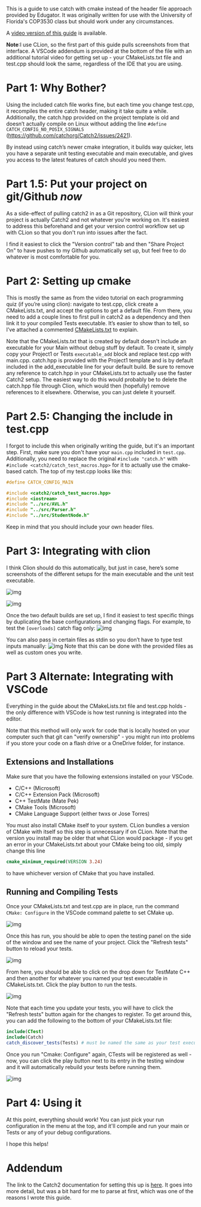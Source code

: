 
This is a guide to use catch with cmake instead of the header file approach provided by Edugator. It was originally written for use with the University of Florida's COP3530 class but should work under any circumstances.

A [video version of this guide](https://youtu.be/DqE3UpOdBLw?si=rM44usul4MM0pDC6) is available.

**Note**:I use CLion, so the first part of this guide pulls screenshots from that interface. A VSCode addendum is provided at the bottom of the file with an additional tutorial video for getting set up - your CMakeLists.txt file and test.cpp should look the same, regardless of the IDE that you are using.

# Part 1: Why Bother?

Using the included catch file works fine, but each time you change test.cpp, it recompiles the entire catch header, making it take quite a while. Additionally, the catch.hpp provided on the project template is old and doesn&rsquo;t actually compile on Linux without adding the line `#define CATCH_CONFIG_NO_POSIX_SIGNALS` (<https://github.com/catchorg/Catch2/issues/2421>).

By instead using catch&rsquo;s newer cmake integration, it builds way quicker, lets you have a separate unit testing executable and main executable, and gives you access to the latest features of catch should you need them.


<a id="orgf5c7f84"></a>

# Part 1.5: Put your project on git/Github *now*
As a side-effect of pulling catch2 in as a Git repository, CLion will think your project is actually Catch2 and not whatever you're working on. It's easiest to address this beforehand and get your version control workflow set up with CLion so that you don't run into issues after the fact.

I find it easiest to click the "Version control" tab and then "Share Project On" to have pushes to my Github automatically set up, but feel free to do whatever is most comfortable for you.

# Part 2: Setting up cmake
This is mostly the same as from the video tutorial on each programming quiz (if you&rsquo;re using clion): navigate to test.cpp, click create a CMakeLists.txt, and accept the options to get a default file. From there, you need to add a couple lines to first pull in catch2 as a dependency and then link it to your compiled Tests executable. It&rsquo;s easier to show than to tell, so I&rsquo;ve attached a commented [CMakeLists.txt](./CMakeLists.txt) to explain.

Note that the CMakeLists.txt that is created by default doesn't include an executable for your Main without debug stuff by default. To create it, simply copy your Project1 or Tests `executable_add` block and replace test.cpp with main.cpp. catch.hpp is provided with the Project1 template and is by default included in the add_executable line for your default build. Be sure to remove any reference to catch.hpp in your CMakeLists.txt to actually use the faster Catch2 setup. The easiest way to do this would probably be to delete the catch.hpp file through Clion, which would then (hopefully) remove references to it elsewhere. Otherwise, you can just delete it yourself.


# Part 2.5: Changing the include in test.cpp
I forgot to include this when originally writing the guide, but it's an important step. First, make sure you don't have your `main.cpp` included in `test.cpp`. Additionally, you need to replace the original `#include "catch.h"` with `#include <catch2/catch_test_macros.hpp>` for it to actually use the cmake-based catch.
The top of my test.cpp looks like this:
```c++
#define CATCH_CONFIG_MAIN

#include <catch2/catch_test_macros.hpp>
#include <iostream>
#include "../src/AVL.h"
#include "../src/Parser.h"
#include "../src/StudentNode.h"
```

Keep in mind that you should include your own header files.


<a id="org390eeee"></a>

# Part 3: Integrating with clion

I think Clion should do this automatically, but just in case, here&rsquo;s some screenshots of the different setups for the main executable and the unit test executable.

![img](./images/Main.png)

![img](./images/Tests.png)

Once the two default builds are set up, I find it easiest to test specific things by duplicating the base configurations and changing flags. For example, to test the `[overloads]` catch flag only:
![img](./images/Catch_Flags.png)

You can also pass in certain files as stdin so you don&rsquo;t have to type test inputs manually:
![img](./images/Custom_cin.png)
Note that this can be done with the provided files as well as custom ones you write.

# Part 3 Alternate: Integrating with VSCode
Everything in the guide about the CMakeLists.txt file and test.cpp holds - the only difference with VSCode is how test running is integrated into the editor. 

Note that this method will only work for code that is locally hosted on your computer such that git can "verify ownership" - you might run into problems if you store your code on a flash drive or a OneDrive folder, for instance.

## Extensions and Installations
Make sure that you have the following extensions installed on your VSCode.

- C/C++ (Microsoft)
- C/C++ Extension Pack (Microsoft)
- C++ TestMate (Mate Pek)
- CMake Tools (Microsoft)
- CMake Language Support (either twxs or Jose Torres)

You must also install CMake itself to your system. CLion bundles a version of CMake with itself so this step is unnecessary if on CLion. Note that the version you install may be older that what CLion would package - if you get an error in your CMakeLists.txt about your CMake being too old, simply change this line

``` cmake
cmake_minimum_required(VERSION 3.24)
```

to have whichever version of CMake that you have installed.

## Running and Compiling Tests
Once your CMakeLists.txt and test.cpp are in place, run the command `CMake: Configure` in the VSCode command palette to set CMake up.

![img](./images/VSCode_Cmake.png)

Once this has run, you should be able to open the testing panel on the side of the window and see the name of your project. Click the "Refresh tests" button to reload your tests.


![img](./images/refresh_tests.png)

From here, you should be able to click on the drop down for TestMate C++ and then another for whatever you named your test executable in CMakeLists.txt. Click the play button to run the tests.


![img](./images/vsc_run_tests.png)

Note that each time you update your tests, you will have to click the "Refresh tests" button again for the changes to register. To get around this, you can add the following to the bottom of your CMakeLists.txt file:

```cmake
include(CTest)
include(Catch)
catch_discover_tests(Tests) # must be named the same as your test executable
```

Once you run "Cmake: Configure" again, CTests will be registered as well - now, you can click the play button next to its entry in the testing window and it will automatically rebuild your tests before running them.

![img](./images/CTests.png)

# Part 4: Using it
At this point, everything should work! You can just pick your run configuration in the menu at the top, and it'll compile and run your main or Tests or any of your debug configurations.

I hope this helps!

# Addendum
The link to the Catch2 documentation for setting this up is [here](https://github.com/catchorg/Catch2/blob/devel/docs/cmake-integration.md). It goes into more detail, but was a bit hard for me to parse at first, which was one of the reasons I wrote this guide.

